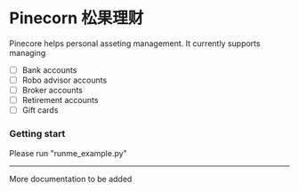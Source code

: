 # Pinecorn 松果理财

Pinecore helps personal asseting management. It currently supports managing 

- [ ] Bank accounts
- [ ] Robo advisor accounts
- [ ] Broker accounts
- [ ] Retirement accounts
- [ ] Gift cards

### Getting start
Please run "runme_example.py"

---------
More documentation to be added 

